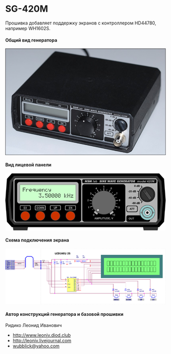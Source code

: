 # SG-420M

Прошивка добавляет поддержку экранов с контроллером HD44780, например WH1602S.

#### Общий вид генератора

![alt wh1602s](https://github.com/pashamray/SG-420M/blob/master/doc/sg-420m.jpg)

#### Вид лицевой панели

![alt wh1602s](https://github.com/pashamray/SG-420M/blob/master/doc/sg-420m_wh1602s.png)

#### Схема подключения экрана

![alt sch_wh1602s](https://github.com/pashamray/SG-420M/blob/master/doc/SG-420M_sch_wh160x.png)

#### Автор конструкций генератора и базовой прошивки

Ридико Леонид Иванович
* http://www.leoniv.diod.club
* http://leoniv.livejournal.com
* wubblick@yahoo.com
